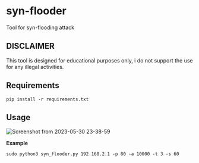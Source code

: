 # syn-flooder
Tool for syn-flooding attack

## **DISCLAIMER**
This tool is designed for educational purposes only, i do not support the use for any illegal activities.

## Requirements
```
pip install -r requirements.txt
```

## Usage

![Screenshot from 2023-05-30 23-38-59](https://github.com/cavoq/syn-flooder/assets/61215846/b7e41d65-e1b7-4c01-902a-b0c3f5b0ce97)

**Example**
```
sudo python3 syn_flooder.py 192.168.2.1 -p 80 -a 10000 -t 3 -s 60
```

